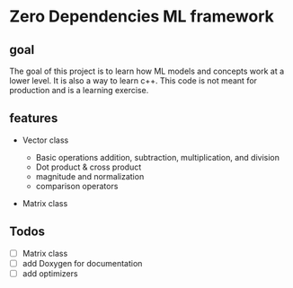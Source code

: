 # Zero Dependencies ML framework 

## goal
The goal of this project is to learn how ML models and concepts work at a lower level. 
It is also a way to learn c++. 
This code is not meant for production and is a learning exercise. 

## features
* Vector class
    * Basic operations addition, subtraction, multiplication, and division
    * Dot product & cross product
    * magnitude and normalization
    * comparison operators

* Matrix class



## Todos
- [ ] Matrix class
- [ ] add Doxygen for documentation
- [ ] add optimizers